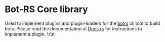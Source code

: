 # Bot-RS Core library

Used to implement plugins and plugin-loaders for the [botrs](https://github.com/MoBlaa/bot-rs) cli tool to build bots.
Please read the documentation at [Docs rs](https://docs.rs/bot-rs-core) for instructions to implement a plugin.
\r\n

